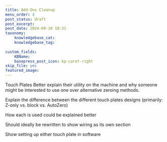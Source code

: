 ```yaml
---
title: Add-Ons Cleanup
menu_order: 4
post_status: draft
post_excerpt: 
post_date: 2024-09-10 10:31
taxonomy:
    knowledgebase_cat: 
    knowledgebase_tag:
        
custom_fields:
    KBName: 
    basepress_post_icon: bp-caret-right
skip_file: yes
featured_image: 
---
```

Touch Plates
Better explain their utility on the machine and why someone might be interested to use one over alternative zeroing methods. 

Explain the difference between the different touch plates designs (primarily: Z-only vs. block vs. AutoZero)

How each is used could be explained better

Should ideally be rewritten to show wiring as its own section

Show setting up either touch plate in software
